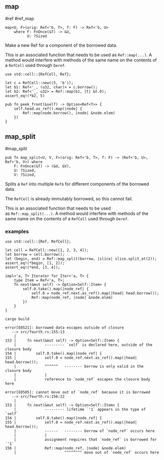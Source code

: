 ## map
#ref #ref_map
```
map<U, F>(orig: Ref<'b, T>, f: F) -> Ref<'b, U>
    where F: FnOnce(&T) -> &U,
          U: ?Sized

```
Make a new Ref for a component of the borrowed data.

This is an associated function that needs to be used as `Ref::map(...)`. A method would interfere with methods of the same name on the contents of a `RefCell` used through `Deref`.
```
use std::cell::{RefCell, Ref};

let c = RefCell::new((5, 'b'));
let b1: Ref<'_, (u32, char)> = c.borrow();
let b2: Ref<'_, u32> = Ref::map(b1, |t| &t.0);
assert_eq!(*b2, 5)
```
```
pub fn peek_front(&self) -> Option<Ref<T>> {
    self.head.as_ref().map(|node| {
        Ref::map(node.borrow(), |node| &node.elem)
    })
}

```
## map_split
#map_split
```
pub fn map_split<U, V, F>(orig: Ref<'b, T>, f: F) -> (Ref<'b, U>, Ref<'b, V>) where
    F: FnOnce(&T) -> (&U, &V),
    U: ?Sized,
    V: ?Sized,

```
Splits a `Ref` into multiple `Ref`s for different components of the borrowed data.

The `RefCell` is already immutably borrowed, so this cannot fail.

This is an associated function that needs to be used as `Ref::map_split(...)`. A method would interfere with methods of the same name on the contents of a `RefCell` used through `Deref`.
### examples
```
use std::cell::{Ref, RefCell};

let cell = RefCell::new([1, 2, 3, 4]);
let borrow = cell.borrow();
let (begin, end) = Ref::map_split(borrow, |slice| slice.split_at(2));
assert_eq!(*begin, [1, 2]);
assert_eq!(*end, [3, 4]);
```

```
impl<'a, T> Iterator for Iter<'a, T> {
    type Item = Ref<'a, T>;
    fn next(&mut self) -> Option<Self::Item> {
        self.0.take().map(|node_ref| {
            self.0 = node_ref.next.as_ref().map(|head| head.borrow());
            Ref::map(node_ref, |node| &node.elem)
        })
    }
}
```

```
cargo build

error[E0521]: borrowed data escapes outside of closure
   --> src/fourth.rs:155:13
    |
153 |     fn next(&mut self) -> Option<Self::Item> {
    |             --------- `self` is declared here, outside of the closure body
154 |         self.0.take().map(|node_ref| {
155 |             self.0 = node_ref.next.as_ref().map(|head| head.borrow());
    |             ^^^^^^   -------- borrow is only valid in the closure body
    |             |
    |             reference to `node_ref` escapes the closure body here

error[E0505]: cannot move out of `node_ref` because it is borrowed
   --> src/fourth.rs:156:22
    |
153 |     fn next(&mut self) -> Option<Self::Item> {
    |             --------- lifetime `'1` appears in the type of `self`
154 |         self.0.take().map(|node_ref| {
155 |             self.0 = node_ref.next.as_ref().map(|head| head.borrow());
    |             ------   -------- borrow of `node_ref` occurs here
    |             |
    |             assignment requires that `node_ref` is borrowed for `'1`
156 |             Ref::map(node_ref, |node| &node.elem)
    |                      ^^^^^^^^ move out of `node_ref` occurs here

```
